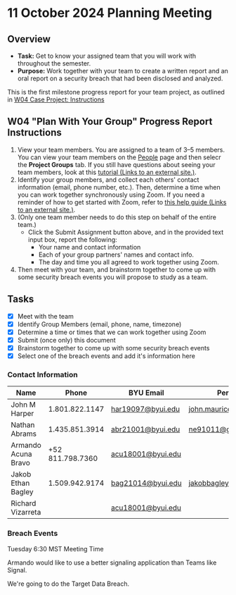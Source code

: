 # 11 October 2024 Planning Meeting

## Overview

- **Task:** Get to know your assigned team that you will work with throughout the semester.
- **Purpose:** Work together with your team to create a written report and an oral report on a security breach that had been disclosed and analyzed.

This is the first milestone progress report for your team project, as outlined in [W04 Case Project: Instructions](https://byui.instructure.com/courses/314032/pages/w04-case-project-instructions)

## W04 "Plan With Your Group" Progress Report Instructions

1. View your team members. You are assigned to a team of 3–5 members. You can view your team members on the [People](https://byui.instructure.com/courses/314032/users) page and then selecr the **Project Groups** tab. If you still have questions about seeing your team members, look at this [tutorial (Links to an external site.)](https://community.canvaslms.com/docs/DOC-10698-4212225748).
2. Identify your group members, and collect each others' contact information (email, phone number, etc.). Then, determine a time when you can work together synchronously using Zoom. If you need a reminder of how to get started with Zoom, refer to [this help guide (Links to an external site.)](http://byu-idaho.screenstepslive.com/s/14177/m/71699/l/778779-how-do-i-get-started-with-zoom).
3. (Only one team member needs to do this step on behalf of the entire team.)
   - Click the Submit Assignment button above, and in the provided text input box, report the following:
     - Your name and contact information
     - Each of your group partners' names and contact info.
     - The day and time you all agreed to work together using Zoom.
4. Then meet with your team, and brainstorm together to come up with some security breach events you will propose to study as a team.

## Tasks

- [x] Meet with the team
- [x] Identify Group Members (email, phone, name, timezone)
- [x] Determine a time or times that we can work together using Zoom
- [x] Submit (once only) this document
- [x] Brainstorm together to come up with some security breach events
- [x] Select one of the breach events and add it's information here

### Contact Information

| Name                | Phone            | BYU Email                                     | Personal Email                                               |
| ------------------- | ---------------- | --------------------------------------------- | ------------------------------------------------------------ |
| John M Harper       | 1.801.822.1147   | [har19097@byui.edu](mailto:har19097@byui.edu) | [john.maurice.harper@gmail.com](mailto:john.maurice.harper@gmail.com) |
| Nathan Abrams       | 1.435.851.3914   | [abr21001@byui.edu](mailto:abr21001@byui.edu) | ne91011@gmail.com                                            |
| Armando Acuna Bravo | +52 811.798.7360 | [acu18001@byui.edu](mailto:acu18001@byui.edu) |                                                              |
| Jakob Ethan Bagley  | 1.509.942.9174   | [bag21014@byui.edu](mailto:bag21014@byui.edu) | jakobbagley@gmail.com                                        |
| Richard Vizarreta   |                  | acu18001@byui.edu                             |                                                              |

### Breach Events

Tuesday 6:30 MST Meeting Time

Armando would like to use a better signaling application than Teams like Signal.

We're going to do the Target Data Breach.